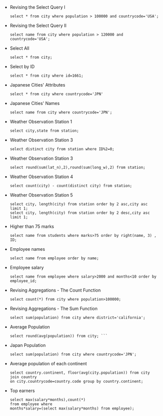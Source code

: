 * Revising the Select Query I  
  ```
  select * from city where population > 100000 and countrycode='USA';
  ```
* Revising the Select Query II  
  ```
  select name from city where population > 120000 and countrycode='USA';
  ```
* Select All  
  ```
  select * from city;
  ```
* Select by ID  
  ```
  select * from city where id=1661;
  ```
* Japanese Cities' Attributes  
  ```
  select * from city where countrycode='JPN'
  ```
* Japanese Cities' Names  
  ```
  select name from city where countrycode='JPN';
  ```
* Weather Observation Station 1  
  ```
  select city,state from station;
  ```
* Weather Observation Station 3  
  ```
  select distinct city from station where ID%2=0;
  ```
* Weather Observation Station 3  
  ```
  select round(sum(lat_n),2),round(sum(long_w),2) from station;
  ```
* Weather Observation Station 4  
  ```
  select count(city) - count(distinct city) from station;
  ```
* Weather Observation Station 5  
  ```
  select city, length(city) from station order by 2 asc,city asc limit 1;
  select city, length(city) from station order by 2 desc,city asc limit 1;
  ```
* Higher than 75 marks  
  ```
  select name from students where marks>75 order by right(name, 3) , ID;
  ```
* Employee names  
  ```
  select name from employee order by name;
  ```
* Employee salary  
  ```
  select name from employee where salary>2000 and months<10 order by employee_id;
  ```
* Revising Aggregations - The Count Function  
  ```
  select count(*) from city where population>100000;
  ```
* Revising Aggregations - The Sum Function  
  ```
  select sum(population) from city where district='california';
  ```
* Average Population  
  ```
  select round(avg(population)) from city; ```
* Japan Population  
  ```
  select sum(population) from city where countrycode='JPN';
  ```
* Average population of each continent  
  ```
  select country.continent, floor(avg(city.population)) from city join country
  on city.countrycode=country.code group by country.continent;
  ```
* Top earners
  ```
  select max(salary*months),count(*)
  from employee where
  months*salary=(select max(salary*months) from employee);
  ```
